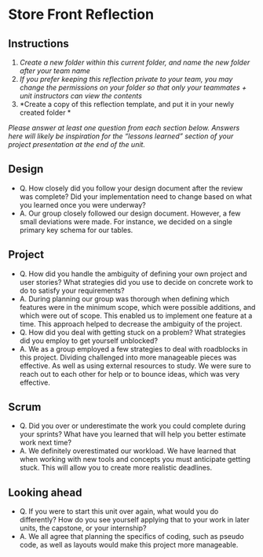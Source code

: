 # Store Front Reflection

## Instructions

1. *Create a new folder within this current folder, and name the new folder
   after your team name*
2. *If you prefer keeping this reflection private to your team, you may change
   the permissions on your folder so that only your teammates + unit instructors
   can view the contents*
3. *Create a copy of this reflection template, and put it in your newly created
   folder *

*Please answer at least one question from each section below. Answers here will
likely be inspiration for the “lessons learned” section of your project
presentation at the end of the unit.*

## Design

* Q. How closely did you follow your design document after the review was complete?
Did your implementation need to change based on what you learned once you were
underway?
* A. Our group closely followed our design document. However, a few small deviations were made. For instance, we decided on a single primary key schema for our tables. 

## Project

* Q. How did you handle the ambiguity of defining your own project and user
  stories? What strategies did you use to decide on concrete work to do to
  satisfy your requirements?
* A. During planning our group was thorough when defining which features were in the minimum scope, which were possible additions, and which were out of scope. This enabled us to implement one feature at a time. This approach helped to decrease the ambiguity of the project.
* Q. How did you deal with getting stuck on a problem? What strategies did you
  employ to get yourself unblocked?
* A. We as a group employed a few strategies to deal with roadblocks in this project. Dividing challenged into more manageable pieces was effective. As well as using external resources to study. We were sure to reach out to each other for help or to  bounce ideas, which was very effective.


## Scrum


* Q. Did you over or underestimate the work you could complete during your sprints?
  What have you learned that will help you better estimate work next time?
* A. We definitely overestimated our workload. We have learned that when working with new tools and concepts you must anticipate getting stuck. This will allow you to create more realistic deadlines.

## Looking ahead

* Q. If you were to start this unit over again, what would you do differently? How
  do you see yourself applying that to your work in later units, the capstone,
  or your internship?
* A. We all agree that planning the specifics of coding, such as pseudo code, as well as layouts would make this project more manageable.
